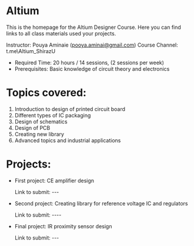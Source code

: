 # Altium 
This is the homepage for the Altium Designer Course. Here you can find links to all class materials used your projects.

Instructor: Pouya Aminaie (pooya.aminai@gmail.com)
Course Channel: t.me\Altium_ShirazU

*	Required Time: 20 hours / 14 sessions, (2 sessions per week)
*	Prerequisites: Basic knowledge of circuit theory and electronics

# Topics covered: 
1.	Introduction to design of printed circuit board
2.	Different types of IC packaging
3.	Design of schematics
4.	Design of PCB
5.	Creating new library
6.	Advanced topics and industrial applications


# Projects: 
* First project: CE amplifier design

    Link to submit: ---
    
    
*	Second project: Creating library for reference voltage IC and regulators

    Link to submit: ----
    
    
*	Final project: IR proximity sensor design

    Link to submit: ---



